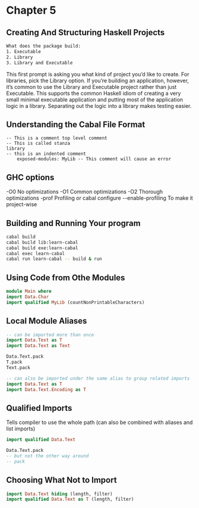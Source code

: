 # Chapter 5

## Creating And Structuring Haskell Projects

```bash
What does the package build:
1. Executable
2. Library
3. Library and Executable
```

This first prompt is asking you what kind of project you’d like to create. For libraries, pick the Library option. If you’re building an application, however, it’s common to use the Library and Executable project rather than just Executable. This supports the common Haskell idiom of creating a very small minimal executable application and putting most of the application logic in a library. Separating out the logic into a library makes testing easier.

## Understanding the Cabal File Format

```cabal
-- This is a comment top level comment
-- This is called stanza
library
-- this is an indented comment
    exposed-modules: MyLib -- This comment will cause an error
```

## GHC options

-O0 No optimizations
-O1 Common optimizations
-O2 Thorough optimizations
-prof Profiling
or
cabal configure --enable-profiling To make it project-wise

## Building and Running Your program

```bash
cabal build
cabal build lib:learn-cabal
cabal build exe:learn-cabal
cabal exec learn-cabal
cabal run learn-cabal -- build & run

```

## Using Code from Othe Modules

```haskell
module Main where
import Data.Char
import qualified MyLib (countNonPrintableCharacters)
```

## Local Module Aliases

```haskell
-- can be imported more than once
import Data.Text as T
import Data.Text as Text

Data.Text.pack
T.pack
Text.pack
```

```haskell
-- can also be imported under the same alias to group related imports
import Data.Text as T
import Data.Text.Encoding as T
```

## Qualified Imports

Tells compiler to use the whole path (can also be combined with aliases and list imports)

```haskell
import qualified Data.Text

Data.Text.pack
-- but not the other way around
-- pack

```

## Choosing What Not to Import

```haskell
import Data.Text hiding (length, filter)
import qualified Data.Text as T (length, filter)
```
